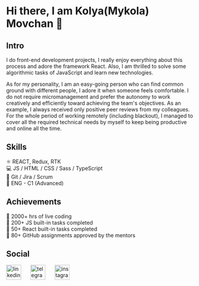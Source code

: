 # Hi there, I am Kolya(Mykola) Movchan 👋

## Intro
I do front-end development projects, I really enjoy everything about this process and adore the framework React. Also, I am thrilled to solve some algorithmic tasks of JavaScript and learn new technologies.

As for my personality, I am an easy-going person who can find common ground with different people, I adore it when someone feels comfortable. I do not require micromanagement and prefer the autonomy to work creatively and efficiently toward achieving the team's objectives. As an example, I always received only positive peer reviews from my colleagues. For the whole period of working remotely (including blackout), I managed to cover all the required technical needs by myself to keep being productive and online all the time.

## Skills
:atom_symbol: REACT, Redux, RTK <br>
:computer: JS / HTML / CSS / Sass / TypeScript <br>
:handshake: Git / Jira / Scrum <br>
:england:	ENG - C1 (Advanced) <br>

## Achievements
🚀 2000+ hrs of live coding <br>
🚀 200+ JS built-in tasks completed <br>
🚀 50+ React built-in tasks completed <br>
🚀 80+ GitHub assignments approved by the mentors <br>


## Social
<div style="display: flex; gap: 25px;">
  <a href="https://www.linkedin.com/in/klmovchan/" target="_blank" style="text-decoration: none;">
    <img src="https://o.remove.bg/downloads/4a97b8d1-e5ac-42b7-99ad-5b451a672518/640px-LinkedIn_logo_initials-removebg-preview.png" alt="linkedin" height="40">
  </a>
  <a href="https://t.me/klmovchan" target="_blank" style="text-decoration: none;">
    <img src="https://upload.wikimedia.org/wikipedia/commons/thumb/8/82/Telegram_logo.svg/2048px-Telegram_logo.svg.png" alt="telegram" height="40">
  </a>
  <a href="https://tinyurl.com/inst-klmovchan" target="_blank" style="text-decoration: none;">
    <img src="https://o.remove.bg/downloads/df2c01bd-bf1d-4113-aa5e-04355080ed93/png-transparent-logo-computer-icons-instagram-logo-instagram-logo-miscellaneous-text-trademark-removebg-preview.png" alt="instagram" height="40">
  </a>
</div>




